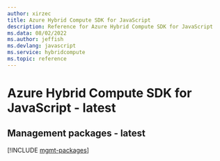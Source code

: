 ```yaml
---
author: xirzec
title: Azure Hybrid Compute SDK for JavaScript
description: Reference for Azure Hybrid Compute SDK for JavaScript
ms.data: 08/02/2022
ms.author: jeffish
ms.devlang: javascript
ms.service: hybridcompute
ms.topic: reference
---
```

# Azure Hybrid Compute SDK for JavaScript - latest

## Management packages - latest
[!INCLUDE [mgmt-packages](hybrid-compute-mgmt-index.md)]